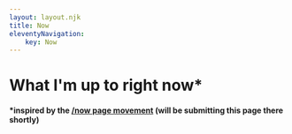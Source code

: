 ```yaml
---
layout: layout.njk
title: Now
eleventyNavigation:
    key: Now
---
```


# What I'm up to right now*

<!-- January 2022 -->
<!-- web dev, life, school, employment -->

#### *inspired by the [/now page movement](https://nownownow.com) (will be submitting this page there shortly)